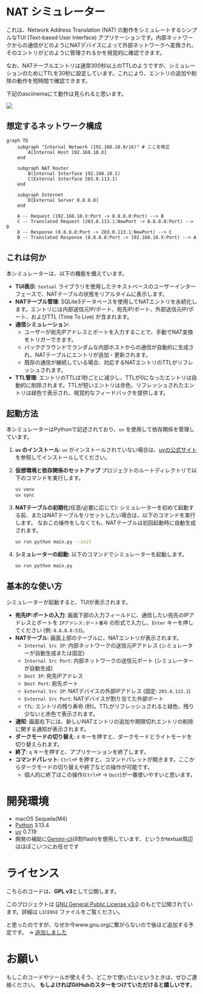 # NAT シミュレーター

これは、Network Address Translation (NAT) の動作をシミュレートするシンプルなTUI (Text-based User Interface) アプリケーションです。内部ネットワークからの通信がどのようにNATデバイスによって外部ネットワークへ変換され、そのエントリがどのように管理されるかを視覚的に確認できます。

なお、NATテーブルエントリは通常300秒以上のTTLのようですが、シミュレーションのためにTTLを30秒に設定しています。これにより、エントリの追加や削除の動作を短時間で確認できます。

下記のasciinemaにて動作は見られると思います。

<a href="https://asciinema.org/a/akIaiJCttzErzzHgLAJgncESy?autoplay=1" target="_blank"><img src="https://asciinema.org/a/akIaiJCttzErzzHgLAJgncESy.svg" /></a>



## 想定するネットワーク構成

```mermaid
graph TD
    subgraph "Internal Network (192.168.10.0/16)" # ここを修正
        A[Internal Host 192.168.10.X]
    end

    subgraph NAT Router
        B(Internal Interface 192.168.10.1)
        C(External Interface 203.0.113.1)
    end

    subgraph Internet
        D[External Server 8.8.8.8]
    end

    A -- Request (192.168.10.X:Port -> 8.8.8.8:Port) --> B
    C -- Translated Request (203.0.113.1:NewPort -> 8.8.8.8:Port) --> D
    D -- Response (8.8.8.8:Port -> 203.0.113.1:NewPort) --> C
    B -- Translated Response (8.8.8.8:Port -> 192.168.10.X:Port) --> A
```

## これは何か

本シミュレーターは、以下の機能を備えています。

*   **TUI表示**: `textual` ライブラリを使用したテキストベースのユーザーインターフェースで、NATテーブルの状態をリアルタイムに表示します。
*   **NATテーブル管理**: SQLite3データベースを使用してNATエントリを永続化します。エントリには内部送信元IP/ポート、宛先IP/ポート、外部送信元IP/ポート、およびTTL (Time To Live) が含まれます。
*   **通信シミュレーション**: 
    *   ユーザーが宛先IPアドレスとポートを入力することで、手動でNAT変換をトリガーできます。
    *   バックグラウンドでランダムな内部ホストからの通信が自動的に生成され、NATテーブルにエントリが追加・更新されます。
    *   既存の通信が継続している場合、対応するNATエントリのTTLがリフレッシュされます。
*   **TTL管理**: エントリのTTLは1秒ごとに減少し、TTLが0になったエントリは自動的に削除されます。TTLが短いエントリは赤色、リフレッシュされたエントリは緑色で表示され、視覚的なフィードバックを提供します。

## 起動方法

本シミュレーターはPythonで記述されており、`uv` を使用して依存関係を管理しています。

1.  **`uv` のインストール**:
    `uv` がインストールされていない場合は、[uvの公式サイト](https://docs.astral.sh/uv/) を参照してインストールしてください。

2.  **仮想環境と依存関係のセットアップ**
    プロジェクトのルートディレクトリで以下のコマンドを実行します。

    ```bash
    uv venv
    uv sync
    ```

3.  **NATテーブルの初期化**(任意/必要に応じて):
    シミュレーターを初めて起動する前、またはNATテーブルをリセットしたい場合は、以下のコマンドを実行します。
    なおこの操作をしなくても、NATテーブルは初回起動時に自動生成されます。

    ```bash
    uv run python main.py --init
    ```

4.  **シミュレーターの起動**:
    以下のコマンドでシミュレーターを起動します。

    ```bash
    uv run python main.py
    ```

## 基本的な使い方

シミュレーターが起動すると、TUIが表示されます。

*   **宛先IP:ポートの入力**: 画面下部の入力フィールドに、通信したい宛先のIPアドレスとポートを `IPアドレス:ポート番号` の形式で入力し、`Enter` キーを押してください (例: `8.8.8.8:53`)。
*   **NATテーブル**: 画面上部のテーブルに、NATエントリが表示されます。
    *   `Internal Src IP`: 内部ネットワークの送信元IPアドレス (シミュレーターが自動生成または固定)
    *   `Internal Src Port`: 内部ネットワークの送信元ポート (シミュレーターが自動生成)
    *   `Dest IP`: 宛先IPアドレス
    *   `Dest Port`: 宛先ポート
    *   `External Src IP`: NATデバイスの外部IPアドレス (固定: `203.0.113.1`)
    *   `External Src Port`: NATデバイスが割り当てた外部ポート
    *   `TTL`: エントリの残り寿命 (秒)。TTLがリフレッシュされると緑色、残り少ないと赤色で表示されます。
*   **通知**: 画面右下には、新しいNATエントリの追加や期限切れエントリの削除に関する通知が表示されます。
*   **ダークモードの切り替え**: `d` キーを押すと、ダークモードとライトモードを切り替えられます。
*   **終了**: `q` キーを押すと、アプリケーションを終了します。
* **コマンドパレット**: `Ctrl+P` を押すと、コマンドパレットが開きます。ここからダークモードの切り替えや終了などの操作が可能です。
    * 個人的に終了はこの操作(`Ctrl+P` → `Quit`)が一番使いやすいと思います。

# 開発環境

- macOS Sequela(M4)
- [Python](https://www.python.org/) 3.13.4
- [uv](https://docs.astral.sh/uv/) 0.7.19
- 開発の補助に[Gemini-cli](https://cloud.google.com/blog/ja/topics/developers-practitioners/introducing-gemini-cli)(8割flash)を使用しています、というかtextual周辺はほぼこいつにお任せです

# ライセンス

こちらのコードは、**GPL v3**として公開します。

このプロジェクトは [GNU General Public License v3.0](https://www.gnu.org/licenses/gpl-3.0.html) のもとで公開されています。詳細は `LICENSE` ファイルをご覧ください。

と思ったのですが、なぜか今www.gnu.orgに繋がらないので後ほど追加する予定です。 -> [追加しました](./LICENSE)

# お願い

もしこのコードやツールが使えそう、どこかで使いたいというときは、ぜひご連絡ください。 **もしよければGitHubのスターをつけていただけると嬉しいです**。
